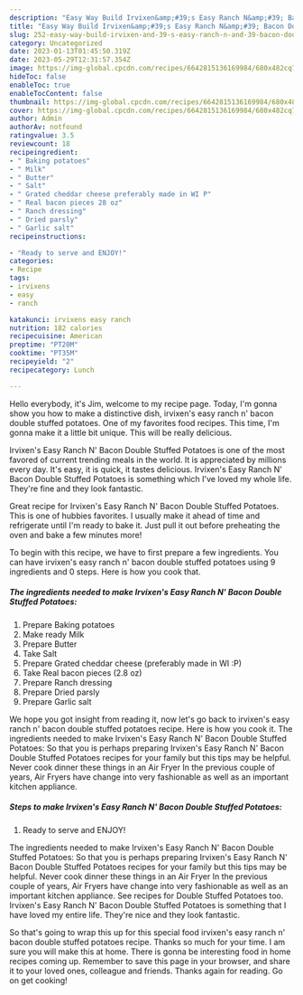 ```yaml
---
description: "Easy Way Build Irvixen&amp;#39;s Easy Ranch N&amp;#39; Bacon Double Stuffed Potatoes yang Delicious"
title: "Easy Way Build Irvixen&amp;#39;s Easy Ranch N&amp;#39; Bacon Double Stuffed Potatoes yang Delicious"
slug: 252-easy-way-build-irvixen-and-39-s-easy-ranch-n-and-39-bacon-double-stuffed-potatoes-yang-delicious
category: Uncategorized
date: 2023-01-13T01:45:50.319Z
date: 2023-05-29T12:31:57.354Z
image: https://img-global.cpcdn.com/recipes/6642815136169984/680x482cq70/irvixens-easy-ranch-n-bacon-double-stuffed-potatoes-recipe-main-photo.jpg
hideToc: false
enableToc: true
enableTocContent: false
thumbnail: https://img-global.cpcdn.com/recipes/6642815136169984/680x482cq70/irvixens-easy-ranch-n-bacon-double-stuffed-potatoes-recipe-main-photo.jpg
cover: https://img-global.cpcdn.com/recipes/6642815136169984/680x482cq70/irvixens-easy-ranch-n-bacon-double-stuffed-potatoes-recipe-main-photo.jpg
author: Admin
authorAv: notfound
ratingvalue: 3.5
reviewcount: 18
recipeingredient:
- " Baking potatoes"
- " Milk"
- " Butter"
- " Salt"
- " Grated cheddar cheese preferably made in WI P"
- " Real bacon pieces 28 oz"
- " Ranch dressing"
- " Dried parsly"
- " Garlic salt"
recipeinstructions:

- "Ready to serve and ENJOY!"
categories:
- Recipe
tags:
- irvixens
- easy
- ranch

katakunci: irvixens easy ranch 
nutrition: 182 calories
recipecuisine: American
preptime: "PT20M"
cooktime: "PT35M"
recipeyield: "2"
recipecategory: Lunch

---
```



Hello everybody, it's Jim, welcome to my recipe page. Today, I'm gonna show you how to make a distinctive dish, irvixen&#39;s easy ranch n&#39; bacon double stuffed potatoes. One of my favorites food recipes. This time, I'm gonna make it a little bit unique. This will be really delicious.

Irvixen&#39;s Easy Ranch N&#39; Bacon Double Stuffed Potatoes is one of the most favored of current trending meals in the world. It is appreciated by millions every day. It's easy, it is quick, it tastes delicious. Irvixen&#39;s Easy Ranch N&#39; Bacon Double Stuffed Potatoes is something which I've loved my whole life. They're fine and they look fantastic.

Great recipe for Irvixen&#39;s Easy Ranch N&#39; Bacon Double Stuffed Potatoes. This is one of hubbies favorites. I usually make it ahead of time and refrigerate until I&#39;m ready to bake it. Just pull it out before preheating the oven and bake a few minutes more!


To begin with this recipe, we have to first prepare a few ingredients. You can have irvixen&#39;s easy ranch n&#39; bacon double stuffed potatoes using 9 ingredients and 0 steps. Here is how you cook that.

<!--inarticleads1-->

##### The ingredients needed to make Irvixen&#39;s Easy Ranch N&#39; Bacon Double Stuffed Potatoes:

1. Prepare  Baking potatoes
1. Make ready  Milk
1. Prepare  Butter
1. Take  Salt
1. Prepare  Grated cheddar cheese (preferably made in WI :P)
1. Take  Real bacon pieces (2.8 oz)
1. Prepare  Ranch dressing
1. Prepare  Dried parsly
1. Prepare  Garlic salt


We hope you got insight from reading it, now let&#39;s go back to irvixen&#39;s easy ranch n&#39; bacon double stuffed potatoes recipe. Here is how you cook it. The ingredients needed to make Irvixen&#39;s Easy Ranch N&#39; Bacon Double Stuffed Potatoes: So that you is perhaps preparing Irvixen&#39;s Easy Ranch N&#39; Bacon Double Stuffed Potatoes recipes for your family but this tips may be helpful. Never cook dinner these things in an Air Fryer In the previous couple of years, Air Fryers have change into very fashionable as well as an important kitchen appliance. 

<!--inarticleads2-->

##### Steps to make Irvixen&#39;s Easy Ranch N&#39; Bacon Double Stuffed Potatoes:


1. Ready to serve and ENJOY!

The ingredients needed to make Irvixen&#39;s Easy Ranch N&#39; Bacon Double Stuffed Potatoes: So that you is perhaps preparing Irvixen&#39;s Easy Ranch N&#39; Bacon Double Stuffed Potatoes recipes for your family but this tips may be helpful. Never cook dinner these things in an Air Fryer In the previous couple of years, Air Fryers have change into very fashionable as well as an important kitchen appliance. See recipes for Double Stuffed Potatoes too. Irvixen&#39;s Easy Ranch N&#39; Bacon Double Stuffed Potatoes is something that I have loved my entire life. They&#39;re nice and they look fantastic. 

So that's going to wrap this up for this special food irvixen&#39;s easy ranch n&#39; bacon double stuffed potatoes recipe. Thanks so much for your time. I am sure you will make this at home. There is gonna be interesting food in home recipes coming up. Remember to save this page in your browser, and share it to your loved ones, colleague and friends. Thanks again for reading. Go on get cooking!
